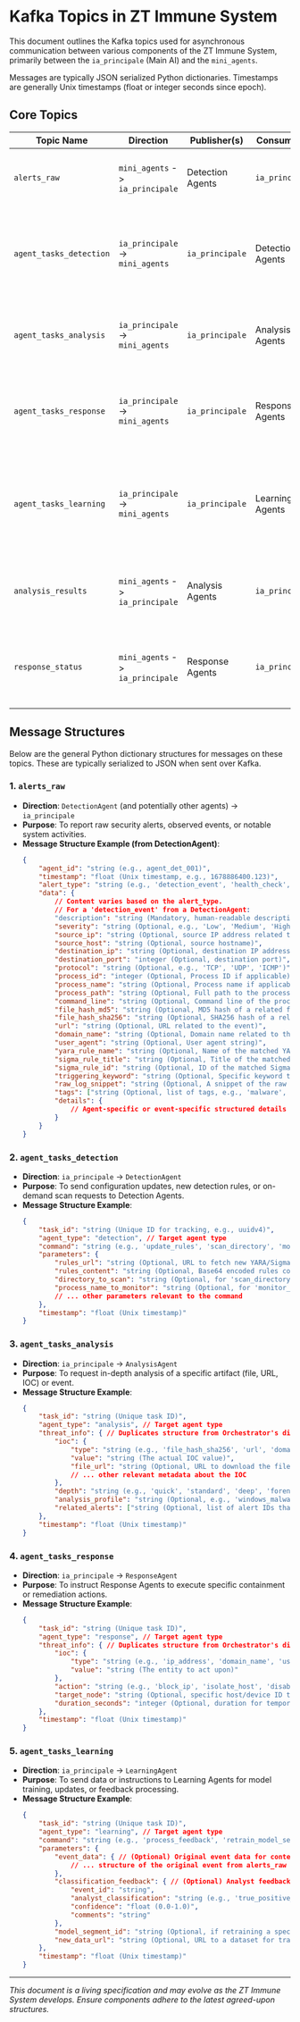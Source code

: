 # Kafka Topics in ZT Immune System

This document outlines the Kafka topics used for asynchronous communication between various components of the ZT Immune System, primarily between the `ia_principale` (Main AI) and the `mini_agents`.

Messages are typically JSON serialized Python dictionaries. Timestamps are generally Unix timestamps (float or integer seconds since epoch).

## Core Topics

| Topic Name               | Direction                      | Publisher(s)      | Consumer(s)        | Purpose                                                                 |
|--------------------------|--------------------------------|-------------------|--------------------|-------------------------------------------------------------------------|
| `alerts_raw`             | `mini_agents` -> `ia_principale` | Detection Agents  | `ia_principale`    | For Mini Agents to send raw security alerts or observed events to the Main AI. |
| `agent_tasks_detection`  | `ia_principale` -> `mini_agents` | `ia_principale`    | Detection Agents   | For the Main AI to send tasks/commands to Detection Agents (e.g., update rules, specific scan requests). |
| `agent_tasks_analysis`   | `ia_principale` -> `mini_agents` | `ia_principale`    | Analysis Agents    | For the Main AI to task Analysis Agents with deeper analysis of specific IOCs or events. |
| `agent_tasks_response`   | `ia_principale` -> `mini_agents` | `ia_principale`    | Response Agents    | For the Main AI to instruct Response Agents to take containment or remediation actions. |
| `agent_tasks_learning`   | `ia_principale` -> `mini_agents` | `ia_principale`    | Learning Agents    | For the Main AI to send data, feedback, or tasks to Learning Agents for model updates or distributed learning.  |
| `analysis_results`       | `mini_agents` -> `ia_principale` | Analysis Agents   | `ia_principale`    | (Conceptual) For Analysis Agents to send back the results of their analysis to the Main AI. |
| `response_status`        | `mini_agents` -> `ia_principale` | Response Agents   | `ia_principale`    | (Conceptual) For Response Agents to report the status (success/failure) of executed actions. |

## Message Structures

Below are the general Python dictionary structures for messages on these topics. These are typically serialized to JSON when sent over Kafka.

### 1. `alerts_raw`

*   **Direction**: `DetectionAgent` (and potentially other agents) -> `ia_principale`
*   **Purpose**: To report raw security alerts, observed events, or notable system activities.
*   **Message Structure Example (from DetectionAgent)**:
    ```json
    {
        "agent_id": "string (e.g., agent_det_001)",
        "timestamp": "float (Unix timestamp, e.g., 1678886400.123)",
        "alert_type": "string (e.g., 'detection_event', 'health_check', 'metric_report')",
        "data": {
            // Content varies based on the alert_type.
            // For a 'detection_event' from a DetectionAgent:
            "description": "string (Mandatory, human-readable description of the alert)",
            "severity": "string (Optional, e.g., 'Low', 'Medium', 'High', 'Critical')",
            "source_ip": "string (Optional, source IP address related to the event)",
            "source_host": "string (Optional, source hostname)",
            "destination_ip": "string (Optional, destination IP address)",
            "destination_port": "integer (Optional, destination port)",
            "protocol": "string (Optional, e.g., 'TCP', 'UDP', 'ICMP')",
            "process_id": "integer (Optional, Process ID if applicable)",
            "process_name": "string (Optional, Process name if applicable)",
            "process_path": "string (Optional, Full path to the process executable)",
            "command_line": "string (Optional, Command line of the process)",
            "file_hash_md5": "string (Optional, MD5 hash of a related file)",
            "file_hash_sha256": "string (Optional, SHA256 hash of a related file)",
            "url": "string (Optional, URL related to the event)",
            "domain_name": "string (Optional, Domain name related to the event)",
            "user_agent": "string (Optional, User agent string)",
            "yara_rule_name": "string (Optional, Name of the matched YARA rule)",
            "sigma_rule_title": "string (Optional, Title of the matched Sigma rule)",
            "sigma_rule_id": "string (Optional, ID of the matched Sigma rule)",
            "triggering_keyword": "string (Optional, Specific keyword that triggered a rule)",
            "raw_log_snippet": "string (Optional, A snippet of the raw log that generated the alert)",
            "tags": ["string (Optional, list of tags, e.g., 'malware', 'c2_communication', 'data_exfiltration')"],
            "details": {
                // Agent-specific or event-specific structured details
            }
        }
    }
    ```

### 2. `agent_tasks_detection`

*   **Direction**: `ia_principale` -> `DetectionAgent`
*   **Purpose**: To send configuration updates, new detection rules, or on-demand scan requests to Detection Agents.
*   **Message Structure Example**:
    ```json
    {
        "task_id": "string (Unique ID for tracking, e.g., uuidv4)",
        "agent_type": "detection", // Target agent type
        "command": "string (e.g., 'update_rules', 'scan_directory', 'monitor_process')",
        "parameters": {
            "rules_url": "string (Optional, URL to fetch new YARA/Sigma rules from)",
            "rules_content": "string (Optional, Base64 encoded rules content)",
            "directory_to_scan": "string (Optional, for 'scan_directory' command)",
            "process_name_to_monitor": "string (Optional, for 'monitor_process' command)"
            // ... other parameters relevant to the command
        },
        "timestamp": "float (Unix timestamp)"
    }
    ```

### 3. `agent_tasks_analysis`

*   **Direction**: `ia_principale` -> `AnalysisAgent`
*   **Purpose**: To request in-depth analysis of a specific artifact (file, URL, IOC) or event.
*   **Message Structure Example**:
    ```json
    {
        "task_id": "string (Unique task ID)",
        "agent_type": "analysis", // Target agent type
        "threat_info": { // Duplicates structure from Orchestrator's dispatch_agent
            "ioc": {
                "type": "string (e.g., 'file_hash_sha256', 'url', 'domain_name', 'ip_address')",
                "value": "string (The actual IOC value)",
                "file_url": "string (Optional, URL to download the file if type is file_hash)"
                // ... other relevant metadata about the IOC
            },
            "depth": "string (e.g., 'quick', 'standard', 'deep', 'forensic')",
            "analysis_profile": "string (Optional, e.g., 'windows_malware', 'linux_exploit', 'phishing_url')",
            "related_alerts": ["string (Optional, list of alert IDs that triggered this analysis)"]
        },
        "timestamp": "float (Unix timestamp)"
    }
    ```

### 4. `agent_tasks_response`

*   **Direction**: `ia_principale` -> `ResponseAgent`
*   **Purpose**: To instruct Response Agents to execute specific containment or remediation actions.
*   **Message Structure Example**:
    ```json
    {
        "task_id": "string (Unique task ID)",
        "agent_type": "response", // Target agent type
        "threat_info": { // Duplicates structure from Orchestrator's dispatch_agent
            "ioc": {
                "type": "string (e.g., 'ip_address', 'domain_name', 'user_account')",
                "value": "string (The entity to act upon)"
            },
            "action": "string (e.g., 'block_ip', 'isolate_host', 'disable_user', 'quarantine_file')",
            "target_node": "string (Optional, specific host/device ID to apply action if not implied by IOC)",
            "duration_seconds": "integer (Optional, duration for temporary actions like blocking an IP)"
        },
        "timestamp": "float (Unix timestamp)"
    }
    ```

### 5. `agent_tasks_learning`

*   **Direction**: `ia_principale` -> `LearningAgent`
*   **Purpose**: To send data or instructions to Learning Agents for model training, updates, or feedback processing.
*   **Message Structure Example**:
    ```json
    {
        "task_id": "string (Unique task ID)",
        "agent_type": "learning", // Target agent type
        "command": "string (e.g., 'process_feedback', 'retrain_model_segment', 'collect_features')",
        "parameters": {
            "event_data": { // (Optional) Original event data for context
                // ... structure of the original event from alerts_raw or enriched data
            },
            "classification_feedback": { // (Optional) Analyst feedback on an event
                "event_id": "string",
                "analyst_classification": "string (e.g., 'true_positive_critical', 'false_positive', 'benign')",
                "confidence": "float (0.0-1.0)",
                "comments": "string"
            },
            "model_segment_id": "string (Optional, if retraining a specific part of a model)",
            "new_data_url": "string (Optional, URL to a dataset for training/learning)"
        },
        "timestamp": "float (Unix timestamp)"
    }
    ```

---
*This document is a living specification and may evolve as the ZT Immune System develops. Ensure components adhere to the latest agreed-upon structures.*
